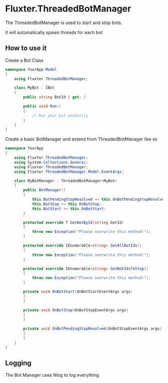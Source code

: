 # Fluxter.ThreadedBotManager
The ThreadedBotManager is used to start and stop bots.

It will automatically spawn threads for each bot

## How to use it
Create a Bot Class
```csharp
namespace YourApp.Model
{
    using Fluxter.ThreadedBotManager;

    class MyBot : IBot
    {
        public string BotId { get; } 

        public void Run()
        {
            // Run your bot endlessly
        }
    }
}
```
Create a basic BotManager and extend from ThreadedBotManager like so
```csharp
namespace YourApp
{
    using Fluxter.ThreadedBotManager;
    using System.Collections.Generic;
    using Fluxter.ThreadedBotManager;
    using Fluxter.ThreadedBotManager.Model.EventArgs;

    class MyBotManager : ThreadedBotManager<MyBot>
    {
        public BotManager()
        {
            this.BotPendingStopResolved += this.OnBotPendingStopResolved;
            this.BotStop += this.OnBotStop;
            this.BotStart += this.OnBotStart;
        }

        protected override T GetBotById(string botId)
        {
            throw new Exception("Please overwrite this method!");
        }

        protected override IEnumerable<string> GetAllBotIds()
        {
            throw new Exception("Please overwrite this method!");
        }

        protected override IEnumerable<string> GetBotIdsToStop()
        {
            throw new Exception("Please overwrite this method!");
        }

        private void OnBotStart(OnBotStartEventArgs args)
        {
        }

        private void OnBotStop(OnBotStopEventArgs args)
        {
        }
        
        private void OnBotPendingStopResolved(OnBotStopEventArgs args)
        {
        }
    }
}
```

## Logging
The Bot Manager uses Nlog to log everything